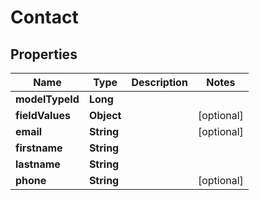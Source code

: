 
# Contact

## Properties
Name | Type | Description | Notes
------------ | ------------- | ------------- | -------------
**modelTypeId** | **Long** |  | 
**fieldValues** | **Object** |  |  [optional]
**email** | **String** |  |  [optional]
**firstname** | **String** |  | 
**lastname** | **String** |  | 
**phone** | **String** |  |  [optional]



